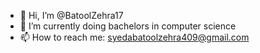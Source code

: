 - 👋 Hi, I’m @BatoolZehra17
- 🌱 I’m currently doing bachelors in computer science
- 📫 How to reach me: syedabatoolzehra409@gmail.com

<!---
BatoolZehra17/BatoolZehra17 is a ✨ special ✨ repository because its `README.md` (this file) appears on your GitHub profile.
You can click the Preview link to take a look at your changes.
--->

